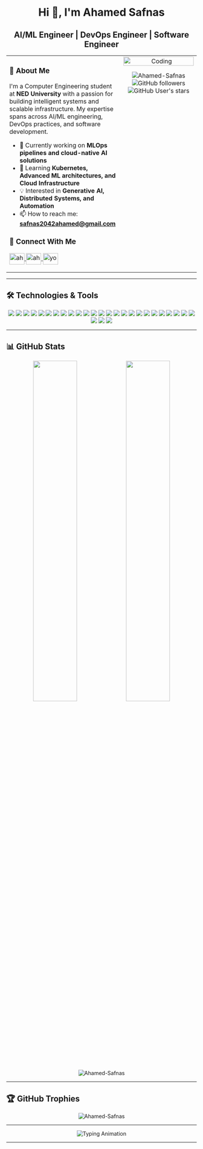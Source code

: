 <h1 align="center"> Hi 👋, I'm Ahamed Safnas</h1>

<h2 align="center">AI/ML Engineer | DevOps Engineer | Software Engineer</h2>

<div align="center">
  <table>
    <tr>
      <!-- Left Column -->
      <td width="60%" valign="top">
        
### 🚀 About Me

I'm a Computer Engineering student at **NED University** with a passion for building intelligent systems and scalable infrastructure. My expertise spans across AI/ML engineering, DevOps practices, and software development.

- 🔭 Currently working on **MLOps pipelines and cloud-native AI solutions**
- 🌱 Learning **Kubernetes, Advanced ML architectures, and Cloud Infrastructure**
- 💡 Interested in **Generative AI, Distributed Systems, and Automation**
- 📫 How to reach me: **safnas2042ahamed@gmail.com**

### 🤝 Connect With Me

<p align="left">
  <a href="https://linkedin.com/in/ahamed-safnas-8a968723b" target="blank">
    <img align="center" src="https://raw.githubusercontent.com/rahuldkjain/github-profile-readme-generator/master/src/images/icons/Social/linked-in-alt.svg" alt="ahamed-safnas-8a968723b" height="30" width="40" />
  </a>
  <a href="https://kaggle.com/ahamedsafnas" target="blank">
    <img align="center" src="https://raw.githubusercontent.com/rahuldkjain/github-profile-readme-generator/master/src/images/icons/Social/kaggle.svg" alt="ahamedsafnas" height="30" width="40" />
  </a>
  <a href="https://medium.com/@yourusername" target="blank">
    <img align="center" src="https://raw.githubusercontent.com/rahuldkjain/github-profile-readme-generator/master/src/images/icons/Social/medium.svg" alt="yourusername" height="30" width="40" />
  </a>
</p>

  </td>

  <!-- Right Column -->
  <td width="40%" valign="top" align="center">
    <img alt="Coding" width="100%" src="https://cdn.dribbble.com/users/730703/screenshots/6581243/avento.gif">
    
  <p align="center">
    <img src="https://komarev.com/ghpvc/?username=Ahamed-Safnas&label=Profile%20views&color=0e75b6&style=flat" alt="Ahamed-Safnas" />
    <br>
    <img alt="GitHub followers" src="https://img.shields.io/github/followers/Ahamed-Safnas?style=social">
    <img alt="GitHub User's stars" src="https://img.shields.io/github/stars/Ahamed-Safnas?style=social">
  </p>


  </td>
</tr>
</table>
</div>


---

## 🛠️ Technologies & Tools

<p align="center">
  <img src="https://img.shields.io/badge/Python-3776AB?style=for-the-badge&logo=python&logoColor=white" />
  <img src="https://img.shields.io/badge/TensorFlow-FF6F00?style=for-the-badge&logo=tensorflow&logoColor=white" />
  <img src="https://img.shields.io/badge/PyTorch-EE4C2C?style=for-the-badge&logo=pytorch&logoColor=white" />
  <img src="https://img.shields.io/badge/scikit--learn-F7931E?style=for-the-badge&logo=scikit-learn&logoColor=white" />
  <img src="https://img.shields.io/badge/Keras-D00000?style=for-the-badge&logo=keras&logoColor=white" />
  <img src="https://img.shields.io/badge/OpenCV-5C3EE8?style=for-the-badge&logo=opencv&logoColor=white" />
  <img src="https://img.shields.io/badge/Pandas-150458?style=for-the-badge&logo=pandas&logoColor=white" />
  <img src="https://img.shields.io/badge/Numpy-013243?style=for-the-badge&logo=numpy&logoColor=white" />
  <img src="https://img.shields.io/badge/Tableau-E97627?style=for-the-badge&logo=tableau&logoColor=white" />
  <img src="https://img.shields.io/badge/Docker-2496ED?style=for-the-badge&logo=docker&logoColor=white" />
  <img src="https://img.shields.io/badge/Kubernetes-326CE5?style=for-the-badge&logo=kubernetes&logoColor=white" />
  <img src="https://img.shields.io/badge/Amazon_AWS-FF9900?style=for-the-badge&logo=amazonaws&logoColor=white" />
  <img src="https://img.shields.io/badge/Google_Cloud-4285F4?style=for-the-badge&logo=google-cloud&logoColor=white" />
  <img src="https://img.shields.io/badge/Jenkins-D24939?style=for-the-badge&logo=jenkins&logoColor=white" />
  <img src="https://img.shields.io/badge/Terraform-7B42BC?style=for-the-badge&logo=terraform&logoColor=white" />
  <img src="https://img.shields.io/badge/JavaScript-F7DF1E?style=for-the-badge&logo=javascript&logoColor=black" />
  <img src="https://img.shields.io/badge/Node.js-339933?style=for-the-badge&logo=nodedotjs&logoColor=white" />
  <img src="https://img.shields.io/badge/React-20232A?style=for-the-badge&logo=react&logoColor=61DAFB" />
  <img src="https://img.shields.io/badge/PostgreSQL-316192?style=for-the-badge&logo=postgresql&logoColor=white" />
  <img src="https://img.shields.io/badge/MongoDB-4EA94B?style=for-the-badge&logo=mongodb&logoColor=white" />
  <img src="https://img.shields.io/badge/MySQL-4479A1?style=for-the-badge&logo=mysql&logoColor=white" />
  <img src="https://img.shields.io/badge/Flask-000000?style=for-the-badge&logo=flask&logoColor=white" />
  <img src="https://img.shields.io/badge/FastAPI-009688?style=for-the-badge&logo=fastapi&logoColor=white" />
  <img src="https://img.shields.io/badge/Git-F05032?style=for-the-badge&logo=git&logoColor=white" />
  <img src="https://img.shields.io/badge/Linux-FCC624?style=for-the-badge&logo=linux&logoColor=black" />
  <img src="https://img.shields.io/badge/VSCode-007ACC?style=for-the-badge&logo=visual-studio-code&logoColor=white" />
  <img src="https://img.shields.io/badge/Jupyter-F37626?style=for-the-badge&logo=jupyter&logoColor=white" />
  <img src="https://img.shields.io/badge/Matlab-0076A8?style=for-the-badge&logo=mathworks&logoColor=white" />
</p>

---

## 📊 GitHub Stats

<div align="center">
  <img width="48%" src="https://github-readme-stats.vercel.app/api?username=Ahamed-Safnas&show_icons=true&theme=radical&count_private=true&include_all_commits=true" />
  <img width="48%" src="https://github-readme-streak-stats.herokuapp.com/?user=Ahamed-Safnas&theme=radical" />
</div>

<div align="center">
  <img src="https://github-readme-stats.vercel.app/api/top-langs?username=Ahamed-Safnas&show_icons=true&locale=en&layout=compact&theme=radical" alt="Ahamed-Safnas" />
</div>

---

## 🏆 GitHub Trophies

<div align="center">
  <img src="https://github-profile-trophy.vercel.app/?username=Ahamed-Safnas&theme=radical&no-frame=false&no-bg=true&margin-w=4" alt="Ahamed-Safnas" />
</div>

---

<div align="center">
  <img src="https://readme-typing-svg.herokuapp.com?font=Fira+Code&size=22&pause=1000&center=true&vCenter=true&width=600&lines=Data+is+the+new+oil.;In+God+we+trust,+all+others+bring+data.;AI+will+not+replace+you.+A+person+using+AI+will." alt="Typing Animation" />
</div>



---
